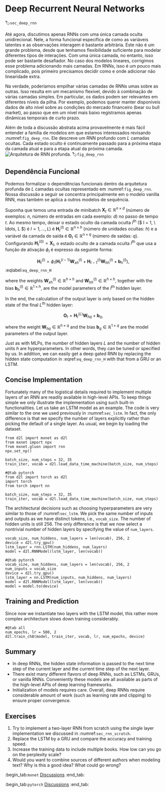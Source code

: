 # Deep Recurrent Neural Networks

:label:`sec_deep_rnn`

Até agora, discutimos apenas RNNs com uma única camada oculta unidirecional.
Nele, a forma funcional específica de como as variáveis latentes e as observações interagem é bastante arbitrária.
Este não é um grande problema, desde que tenhamos flexibilidade suficiente para modelar diferentes tipos de interações.
Com uma única camada, no entanto, isso pode ser bastante desafiador.
No caso dos modelos lineares,
corrigimos esse problema adicionando mais camadas.
Em RNNs, isso é um pouco mais complicado, pois primeiro precisamos decidir como e onde adicionar não linearidade extra.

Na verdade,
poderíamos empilhar várias camadas de RNNs umas sobre as outras. Isso resulta em um mecanismo flexível,
devido à combinação de várias camadas simples. Em particular, os dados podem ser relevantes em diferentes níveis da pilha. Por exemplo, podemos querer manter disponíveis dados de alto nível sobre as condições do mercado financeiro (bear ou bull market), ao passo que em um nível mais baixo registramos apenas dinâmicas temporais de curto prazo.

Além de toda a discussão abstrata acima
provavelmente é mais fácil entender a família de modelos em que estamos interessados revisando :numref:`fig_deep_rnn`. Ele descreve um RNN profundo com $L$ camadas ocultas.
Cada estado oculto é continuamente passado para a próxima etapa da camada atual e para a etapa atual da próxima camada.
![Arquitetura de RNN profunda.](../img/deep-rnn.svg)
:label:`fig_deep_rnn`

## Dependência Funcional

Podemos formalizar o
dependências funcionais
dentro da arquitetura profunda
de $L$ camadas ocultas
representado em :numref:`fig_deep_rnn`.
Nossa discussão a seguir se concentra principalmente em
o modelo vanilla RNN,
mas também se aplica a outros modelos de sequência.

Suponha que temos uma entrada de minibatch
$\mathbf{X}_t \in \mathbb{R}^{n \times d}$ (número de exemplos: $n$, número de entradas em cada exemplo: $d$) no passo de tempo $t$.
Ao mesmo tempo,
deixar
o estado oculto da camada oculta $l^\mathrm{th}$ ($ l = 1, \ ldots, L $) é $l=1,\ldots,L$) é $\mathbf{H}_t^{(l)}  \in \mathbb{R}^{n \times h}$ (número de unidades ocultas: $h$)
e
a variável da camada de saída é $\mathbf{O}_t \in \mathbb{R}^{n \times q}$ (número de saídas: $q$).
Configurando $\mathbf{H}_t^{(0)} = \mathbf{X}_t$,
o estado oculto de
a camada oculta $l^\mathrm{th}$
que usa a função de ativação $\phi_l$
é expresso da seguinte forma:

$$\mathbf{H}_t^{(l)} = \phi_l(\mathbf{H}_t^{(l-1)} \mathbf{W}_{xh}^{(l)} + \mathbf{H}_{t-1}^{(l)} \mathbf{W}_{hh}^{(l)}  + \mathbf{b}_h^{(l)}),$$
:eqlabel:`eq_deep_rnn_H`

where the weights $\mathbf{W}_{xh}^{(l)} \in \mathbb{R}^{h \times h}$ and $\mathbf{W}_{hh}^{(l)} \in \mathbb{R}^{h \times h}$, together with 
the bias $\mathbf{b}_h^{(l)} \in \mathbb{R}^{1 \times h}$, are the model parameters of
the $l^\mathrm{th}$ hidden layer.

In the end,
the calculation of the output layer is only based on the hidden state of the final $L^\mathrm{th}$ hidden layer:

$$\mathbf{O}_t = \mathbf{H}_t^{(L)} \mathbf{W}_{hq} + \mathbf{b}_q,$$

where the weight $\mathbf{W}_{hq} \in \mathbb{R}^{h \times q}$ and the bias $\mathbf{b}_q \in \mathbb{R}^{1 \times q}$ are the model parameters of the output layer.

Just as with MLPs, the number of hidden layers $L$ and the number of hidden units $h$ are hyperparameters.
In other words, they can be tuned or specified by us.
In addition, we can easily
get a deep gated RNN
by replacing 
the hidden state computation in 
:eqref:`eq_deep_rnn_H`
with that from a GRU or an LSTM.


## Concise Implementation

Fortunately many of the logistical details required to implement multiple layers of an RNN are readily available in high-level APIs.
To keep things simple we only illustrate the implementation using such built-in functionalities.
Let us take an LSTM model as an example.
The code is very similar to the one we used previously in :numref:`sec_lstm`.
In fact, the only difference is that we specify the number of layers explicitly rather than picking the default of a single layer. 
As usual, we begin by loading the dataset.

```{.python .input}
from d2l import mxnet as d2l
from mxnet import npx
from mxnet.gluon import rnn
npx.set_np()

batch_size, num_steps = 32, 35
train_iter, vocab = d2l.load_data_time_machine(batch_size, num_steps)
```

```{.python .input}
#@tab pytorch
from d2l import torch as d2l
import torch
from torch import nn

batch_size, num_steps = 32, 35
train_iter, vocab = d2l.load_data_time_machine(batch_size, num_steps)
```

The architectural decisions such as choosing hyperparameters are very similar to those of :numref:`sec_lstm`. 
We pick the same number of inputs and outputs as we have distinct tokens, i.e., `vocab_size`.
The number of hidden units is still 256.
The only difference is that we now select a nontrivial number of hidden layers by specifying the value of `num_layers`.

```{.python .input}
vocab_size, num_hiddens, num_layers = len(vocab), 256, 2
device = d2l.try_gpu()
lstm_layer = rnn.LSTM(num_hiddens, num_layers)
model = d2l.RNNModel(lstm_layer, len(vocab))
```

```{.python .input}
#@tab pytorch
vocab_size, num_hiddens, num_layers = len(vocab), 256, 2
num_inputs = vocab_size
device = d2l.try_gpu()
lstm_layer = nn.LSTM(num_inputs, num_hiddens, num_layers)
model = d2l.RNNModel(lstm_layer, len(vocab))
model = model.to(device)
```

## Training and Prediction

Since now we instantiate two layers with the LSTM model, this rather more complex architecture slows down training considerably.

```{.python .input}
#@tab all
num_epochs, lr = 500, 2
d2l.train_ch8(model, train_iter, vocab, lr, num_epochs, device)
```

## Summary

* In deep RNNs, the hidden state information is passed to the next time step of the current layer and the current time step of the next layer.
* There exist many different flavors of deep RNNs, such as LSTMs, GRUs, or vanilla RNNs. Conveniently these models are all available as parts of the high-level APIs of deep learning frameworks.
* Initialization of models requires care. Overall, deep RNNs require considerable amount of work (such as learning rate and clipping) to ensure proper convergence.

## Exercises

1. Try to implement a two-layer RNN from scratch using the single layer implementation we discussed in :numref:`sec_rnn_scratch`.
2. Replace the LSTM by a GRU and compare the accuracy and training speed.
3. Increase the training data to include multiple books. How low can you go on the perplexity scale?
4. Would you want to combine sources of different authors when modeling text? Why is this a good idea? What could go wrong?

:begin_tab:`mxnet`
[Discussions](https://discuss.d2l.ai/t/340)
:end_tab:

:begin_tab:`pytorch`
[Discussions](https://discuss.d2l.ai/t/1058)
:end_tab:
<!--stackedit_data:
eyJoaXN0b3J5IjpbLTMyMDM4NzkxOV19
-->